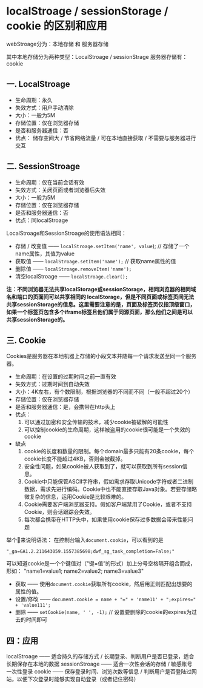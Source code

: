 
# localStroage / sessionStorage / cookie 的区别和应用

webStroage分为：本地存储 和 服务器存储

其中本地存储分为两种类型：LocalStroage / sessionStrage
服务器存储有：cookie

## **一. LocalStroage**

* 生命周期：永久
* 失效方式：用户手动清除
* 大小：一般为5M
* 存储位置：仅在浏览器存储
* 是否和服务器通信：否
* 优点： 储存空间大 / 节省网络流量 / 可在本地直接获取 / 不需要与服务器进行交互

## **二. SessionStroage**

* 生命周期：仅在当前会话有效
* 失效方式：关闭页面或者浏览器后失效
* 大小：一般为5M
* 存储位置：仅在浏览器存储
* 是否和服务器通信：否
* 优点：同localStroage

LocalStroage和SessionStroage的使用语法相同：
* 存储 / 改变值 —— `localStroage.setItem('name', value`);  // 存储了一个name属性，其值为value
* 获取值 —— `localStroage.setItem('name');` // 获取name属性的值
* 删除值 —— `localStroage.removeItem('name');`
* 清空localStroage —— `localStroage.clear();`


**注：不同浏览器无法共享localStorage或sessionStorage，相同浏览器的相同域名和端口的页面间可以共享相同的 localStorage，但是不同页面或标签页间无法共享sessionStorage的信息。这里需要注意的是，页面及标签页仅指顶级窗口，如果一个标签页包含多个iframe标签且他们属于同源页面，那么他们之间是可以共享sessionStorage的。**



## **三. Cookie**

Cookies是服务器在本地机器上存储的小段文本并随每一个请求发送至同一个服务器。

* 生命周期：在设置的过期时间之前一直有效
* 失效方式：过期时间到自动失效
* 大小：4K左右，有个数限制，根据浏览器的不同而不同（一般不超过20个）
* 存储位置：仅在浏览器存储
* 是否和服务器通信：是，会携带在http头上
* 优点：
    1. 可以通过加密和安全传输的技术，减少cookie被破解的可能性
    2. 可以控制cookie的生命周期，这样被盗用的cookie很可能是一个失效的cookie
* 缺点
    1. cookie的长度和数量的限制。每个domain最多只能有20条cookie，每个cookie长度不能超过4KB，否则会被截掉。
    2. 安全性问题，如果cookie被人获取到了，就可以获取到所有session信息。
    3. Cookie中只能保管ASCII字符串，假如需求存取Unicode字符或者二进制数据，需求先进行编码。Cookie中也不能直接存取Java对象。若要存储略微复杂的信息，运用Cookie是比较艰难的。
    4. Cookie需要客户端浏览器支持。假如客户端禁用了Cookie，或者不支持Cookie，则会话跟踪会失效。
    5. 每次都会携带在HTTP头中，如果使用cookie保存过多数据会带来性能问题	

举个🌰来说明语法：
在控制台输入`document.cookie`，可以看到的是

    "_ga=GA1.2.211643059.1557385698;dwf_sg_task_completion=False;"

可以知道cookie是一个个键值对（“键=值”的形式）加上分号空格隔开组合而成， 形如： "name1=value1; name2=value2; name3=value3"

* 获取 —— 使用`document.cookie`获取所有cookie，然后用正则匹配出想要的属性的值。
* 设置/修改 —— `document.cookie = name + "=" + 'name11' + ";expires=" + 'value111';`
* 删除 —— `setCookie(name, ' ', -1);`  // 设置要删除的cookie的expires为过去的时间即可


## **四：应用**

localStroage —— 适合持久的存储方式 / 长期登录、判断用户是否已登录，适合长期保存在本地的数据
sessionStroage —— 适合一次性会话的存储 / 敏感账号一次性登录
cookie ——  保存登录时间、浏览次数等信息 / 判断用户是否登陆过网站，以便下次登录时能够实现自动登录（或者记住密码）

